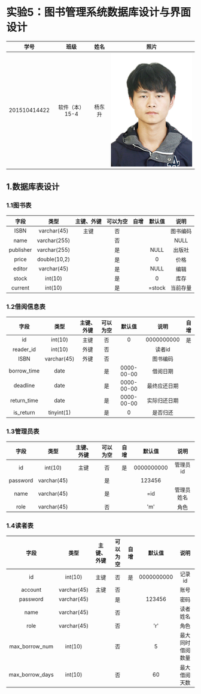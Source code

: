 # 实验5：图书管理系统数据库设计与界面设计

|学号|班级|姓名|照片|  
|:-:|:-:|:-:|:-:|  
|201510414422|软件（本）15-4|杨东升| ![](../ydswinter.jpg)|

## 1.数据库表设计


### 1.1图书表

|字段|类型|主键、外键|可以为空|自增|默认值|说明|  
|:-:|:-:|:-:|:-:|:-:|:-:|:-:|  
|ISBN|varchar(45)|主键|否|||图书编码|    
|name|varchar(255)||否|||NULL|书名|   
|publisher|varchar(255)||是||NULL|出版社|  
|price|double(10,2)||是||0|价格|   
|editor|varchar(45)||是||NULL|编辑|  
|stock|int(10)||是||0|库存|  
|current|int(10)||是||=stock|当前存量|

### 1.2借阅信息表

|字段|类型|主键、外键|可以为空|默认值|说明|自增|  
|:-:|:-:|:-:|:-:|:-:|:-:|:-:|  
|id|int(10)|主键|否|0|0000000000|是|  
|reader_id|int(10)|外键|否||读者id||  
|ISBN|varchar(45)|外键|否||图书编码||  
|borrow_time|date||是|0000-00-00|借阅日期||  
|deadline|date||是|0000-00-00|最终应还日期||  
|return_time|date||是|0000-00-00|实际归还日期||  
|is_return|tinyint(1)||是|0|是否归还||

### 1.3管理员表

|字段|类型|主键、外键|可以为空|自增|默认值|说明|  
|:-:|:-:|:-:|:-:|:-:|:-:|:-:|  
|id|int(10)|主键|否|是|0000000000|管理员id|  
|password|varchar(45)||是||123456|||  
|name|varchar(45)||是||=id|管理员姓名|  
|role|varchar(45)||否|| 'm' |角色|  


### 1.4读者表

|字段|类型|主键、外键|可以为空|自增|默认值|说明|  
|:-:|:-:|:-:|:-:|:-:|:-:|:-:|  
|id|int(10)|主键|否|是|0000000000|记录id|  
|account|varchar(45)|主键|否|||账号|  
|password|varchar(45)||是||123456|密码|  
|name|varchar(45)||否|||读者姓名|  
|role|varchar(45)||否|| 'r' |角色|  
|max_borrow_num|int(10)||否||5|最大同时借阅数量|  
|max_borrow_days|int(10)||否||60|最大借阅天数|  